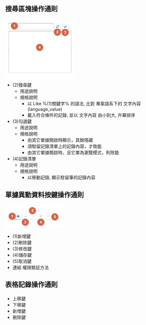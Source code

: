 ## <p id="rulebutton1">搜尋區塊操作通則</p>
![pic](attachment/ruleButton1.png)
* (2)搜尋鍵
    * 用途說明
    * 規格說明
		* 以 Like %(1)關鍵字% 的語法, 比對 專案語系下的 文字內容(language_value)
		* 載入符合條件的記錄, 並以 文字內容 由小到大, 升冪排序
* (3)勾選鍵
    * 用途說明
    * 規格說明
		* 由其它單據開啟時顯示，其餘隱藏
		* 須駐留記錄清單上的記錄內容，才致能
		* 由其它單據開啟時，且它單為瀏覽模式，則除能
* (4)記錄清單
    * 用途說明
    * 規格說明
		* 以移動記錄, 顯示駐留筆的記錄內容

## <p id="rulebutton2">單據異動資料按鍵操作通則</p>
![pic](attachment/ruleButton2.png)
* (1)新增鍵
* (2)刪除鍵
* (3)修改鍵
* (4)儲存鍵
* (5)取消鍵
* 連結 權限驗証方法

## <p id="rulebutton3">表格記錄操作通則</p>
* 上移鍵
* 下移鍵
* 新增鍵
* 刪除鍵